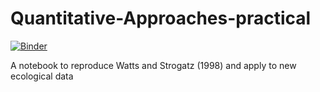 # Quantitative-Approaches-practical
[![Binder](https://mybinder.org/badge_logo.svg)](https://mybinder.org/v2/gh/bernibra/Quantitative-Approaches-practical.git/master?filepath=index.ipynb)

A notebook to reproduce Watts and Strogatz (1998) and apply to new ecological data
